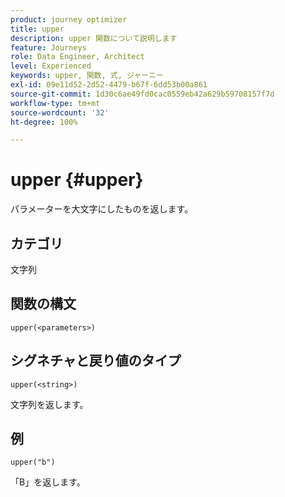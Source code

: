 ```yaml
---
product: journey optimizer
title: upper
description: upper 関数について説明します
feature: Journeys
role: Data Engineer, Architect
level: Experienced
keywords: upper, 関数, 式, ジャーニー
exl-id: 09e11d52-2d52-4479-b67f-6dd53b00a861
source-git-commit: 1d30c6ae49fd0cac0559eb42a629b59708157f7d
workflow-type: tm+mt
source-wordcount: '32'
ht-degree: 100%

---
```


# upper {#upper}

パラメーターを大文字にしたものを返します。

## カテゴリ

文字列

## 関数の構文

`upper(<parameters>)`

## シグネチャと戻り値のタイプ

`upper(<string>)`

文字列を返します。

## 例

`upper("b")`

「B」を返します。
